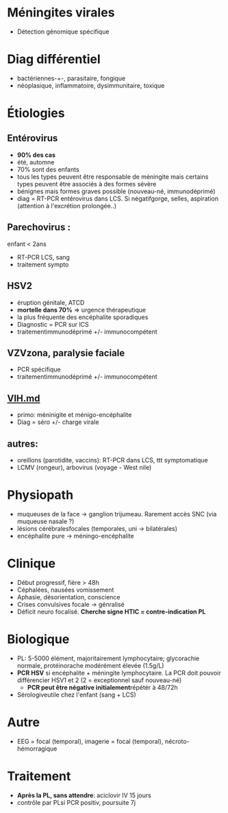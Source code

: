 # Méningites virales



- Détection génomique spécifique 


# Diag différentiel


- bactériennes-+-, parasitaire, fongique 
- néoplasique, inflammatoire, dysimmunitaire, toxique 


# Étiologies



## Entérovirus


- **90% des cas** 
- été, automne 
- 70% sont des enfants 
- tous les types peuvent être responsable de méningite mais certains types peuvent être associés à des formes sévère 
- bénignes mais formes graves possible (nouveau-né, immunodéprimé) 
- diag = RT-PCR entérovirus dans LCS. Si négatifgorge, selles, aspiration (attention à l'excrétion prolongée..) 


## Parechovirus :


enfant < 2ans 

- RT-PCR LCS, sang 
- traitement sympto 


## HSV2


- éruption génitale, ATCD 
- **mortelle dans 70%** => urgence thérapeutique 
- la plus fréquente des encéphalite sporadiques 
- Diagnostic = PCR sur lCS 
- traitementimmunodéprimé +/- immunocompétent 


## VZVzona, paralysie faciale


- PCR spécifique 
- traitementimmunodéprimé +/- immunocompétent 


## [VIH.md](#vihmd)


- primo: méninigite et ménigo-encéphalite 
- Diag = séro +/- charge virale 


## autres:


- oreillons (parotidite, vaccins): RT-PCR dans LCS, ttt symptomatique 
- LCMV (rongeur), arbovirus (voyage - West nile) 


# Physiopath


- muqueuses de la face -> ganglion trijumeau. Rarement accès SNC (via muqueuse nasale ?) 
- lésions cérébralesfocales (temporales, uni -> bilatérales) 
- encéphalite pure -> méningo-encéphalite 


# Clinique


- Début progressif, fière > 48h 
- Céphalées, nausées vomissement 
- Aphasie, désorientation, conscience 
- Crises convulsives focale -> génralisé 
- Déficit neuro focalisé. **Cherche signe HTIC = contre-indication
PL** 


# Biologique


- PL: 5-5000 élément, majoritairement lymphocytaire; glycorachie normale, protéinorache modérément élevée (1.5g/L) 
- **PCR HSV** si encéphalite + méningite lymphocytaire. La PCR doit pouvoir différencier HSV1 et 2 (2 = exceptionnel sauf nouveau-né) 
    - **PCR peut être négative initialement**répétér à 48/72h 
- Sérologiveutile chez l'enfant (sang + LCS) 


# Autre


- EEG = focal (temporal), imagerie = focal (temporal),
  nécroto-hémorragique 


# Traitement


- **Après la PL, sans attendre**: aciclovir IV 15 jours 
- contrôle par PLsi PCR positiv, poursuite 7j 

